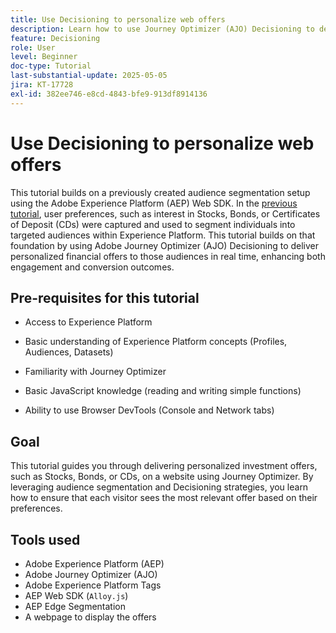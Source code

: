 ```yaml
---
title: Use Decisioning to personalize web offers
description: Learn how to use Journey Optimizer (AJO) Decisioning to deliver personalized offers on a web page by leveraging audience segmentation built in Experience Platform (AEP).
feature: Decisioning
role: User
level: Beginner
doc-type: Tutorial
last-substantial-update: 2025-05-05
jira: KT-17728
exl-id: 382ee746-e8cd-4843-bfe9-913df8914136
---
```

# Use Decisioning to personalize web offers

This tutorial builds on a previously created audience segmentation setup using the Adobe Experience Platform (AEP) Web SDK. In the [previous tutorial](https://experienceleague.adobe.com/en/docs/journey-optimizer-learn/create-audiences-using-web-sdk/introduction), user preferences, such as interest in Stocks, Bonds, or Certificates of Deposit (CDs) were captured and used to segment individuals into targeted audiences within Experience Platform. This tutorial builds on that foundation by using Adobe Journey Optimizer (AJO) Decisioning to deliver personalized financial offers to those audiences in real time, enhancing both engagement and conversion outcomes.


## Pre-requisites for this tutorial

* Access to Experience Platform

* Basic understanding of Experience Platform concepts (Profiles, Audiences, Datasets)

* Familiarity with Journey Optimizer

* Basic JavaScript knowledge (reading and writing simple functions)

* Ability to use Browser DevTools (Console and Network tabs)


## Goal

This tutorial guides you through delivering personalized investment offers, such as Stocks, Bonds, or CDs, on a website using Journey Optimizer. By leveraging audience segmentation and Decisioning strategies, you learn how to ensure that each visitor sees the most relevant offer based on their preferences.

## Tools used

* Adobe Experience Platform (AEP)
* Adobe Journey Optimizer (AJO)
* Adobe Experience Platform Tags
* AEP Web SDK (`Alloy.js`)
* AEP Edge Segmentation
* A webpage to display the offers
